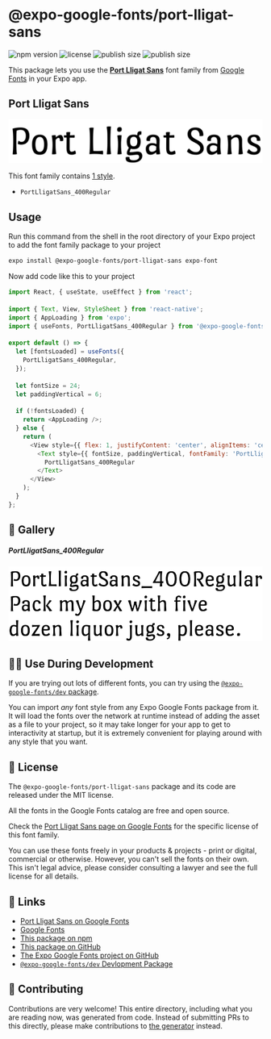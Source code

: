 # @expo-google-fonts/port-lligat-sans

![npm version](https://flat.badgen.net/npm/v/@expo-google-fonts/port-lligat-sans)
![license](https://flat.badgen.net/github/license/expo/google-fonts)
![publish size](https://flat.badgen.net/packagephobia/install/@expo-google-fonts/port-lligat-sans)
![publish size](https://flat.badgen.net/packagephobia/publish/@expo-google-fonts/port-lligat-sans)

This package lets you use the [**Port Lligat Sans**](https://fonts.google.com/specimen/Port+Lligat+Sans) font family from [Google Fonts](https://fonts.google.com/) in your Expo app.

## Port Lligat Sans

![Port Lligat Sans](./font-family.png)

This font family contains [1 style](#-gallery).

- `PortLligatSans_400Regular`

## Usage

Run this command from the shell in the root directory of your Expo project to add the font family package to your project
```sh
expo install @expo-google-fonts/port-lligat-sans expo-font
```

Now add code like this to your project
```js
import React, { useState, useEffect } from 'react';

import { Text, View, StyleSheet } from 'react-native';
import { AppLoading } from 'expo';
import { useFonts, PortLligatSans_400Regular } from '@expo-google-fonts/port-lligat-sans';

export default () => {
  let [fontsLoaded] = useFonts({
    PortLligatSans_400Regular,
  });

  let fontSize = 24;
  let paddingVertical = 6;

  if (!fontsLoaded) {
    return <AppLoading />;
  } else {
    return (
      <View style={{ flex: 1, justifyContent: 'center', alignItems: 'center' }}>
        <Text style={{ fontSize, paddingVertical, fontFamily: 'PortLligatSans_400Regular' }}>
          PortLligatSans_400Regular
        </Text>
      </View>
    );
  }
};

```

## 🔡 Gallery

##### PortLligatSans_400Regular
![PortLligatSans_400Regular](./PortLligatSans_400Regular.ttf.png)


## 👩‍💻 Use During Development

If you are trying out lots of different fonts, you can try using the [`@expo-google-fonts/dev` package](https://github.com/expo/google-fonts/tree/master/font-packages/dev#readme).

You can import *any* font style from any Expo Google Fonts package from it. It will load the fonts
over the network at runtime instead of adding the asset as a file to your project, so it may take longer
for your app to get to interactivity at startup, but it is extremely convenient
for playing around with any style that you want.

## 📖 License

The `@expo-google-fonts/port-lligat-sans` package and its code are released under the MIT license.

All the fonts in the Google Fonts catalog are free and open source.

Check the [Port Lligat Sans page on Google Fonts](https://fonts.google.com/specimen/Port+Lligat+Sans) for the specific license of this font family.

You can use these fonts freely in your products & projects - print or digital, commercial or otherwise. However, you can't sell the fonts on their own. This isn't legal advice, please consider consulting a lawyer and see the full license for all details.

## 🔗 Links

- [Port Lligat Sans on Google Fonts](https://fonts.google.com/specimen/Port+Lligat+Sans)
- [Google Fonts](https://fonts.google.com/)
- [This package on npm](https://www.npmjs.com/package/@expo-google-fonts/port-lligat-sans)
- [This package on GitHub](https://github.com/expo/google-fonts/tree/master/font-packages/port-lligat-sans)
- [The Expo Google Fonts project on GitHub](https://github.com/expo/google-fonts)
- [`@expo-google-fonts/dev` Devlopment Package](https://github.com/expo/google-fonts/tree/master/font-packages/dev)

## 🤝 Contributing

Contributions are very welcome! This entire directory, including what you are reading now, was generated from code. Instead of submitting PRs to this directly, please make contributions to [the generator](https://github.com/expo/google-fonts/tree/master/packages/generator) instead.
